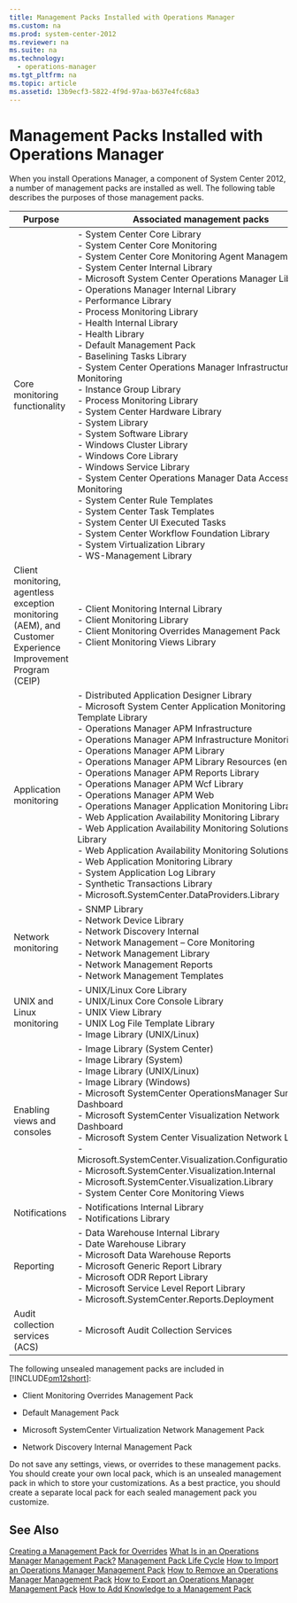 ```yaml
---
title: Management Packs Installed with Operations Manager
ms.custom: na
ms.prod: system-center-2012
ms.reviewer: na
ms.suite: na
ms.technology: 
  - operations-manager
ms.tgt_pltfrm: na
ms.topic: article
ms.assetid: 13b9ecf3-5822-4f9d-97aa-b637e4fc68a3
---
```

# Management Packs Installed with Operations Manager
When you install Operations Manager, a component of System Center 2012, a number of management packs are installed as well. The following table describes the purposes of those management packs.

|Purpose|Associated management packs|
|-----------|-------------------------------|
|Core monitoring functionality|-   System Center Core Library<br />-   System Center Core Monitoring<br />-   System Center Core Monitoring Agent Management<br />-   System Center Internal Library<br />-   Microsoft System Center Operations Manager Library<br />-   Operations Manager Internal Library<br />-   Performance Library<br />-   Process Monitoring Library<br />-   Health Internal Library<br />-   Health Library<br />-   Default Management Pack<br />-   Baselining Tasks Library<br />-   System Center Operations Manager Infrastructure Monitoring<br />-   Instance Group Library<br />-   Process Monitoring Library<br />-   System Center Hardware Library<br />-   System Library<br />-   System Software Library<br />-   Windows Cluster Library<br />-   Windows Core Library<br />-   Windows Service Library<br />-   System Center Operations Manager Data Access Service Monitoring<br />-   System Center Rule Templates<br />-   System Center Task Templates<br />-   System Center UI Executed Tasks<br />-   System Center Workflow Foundation Library<br />-   System Virtualization Library<br />-   WS\-Management Library|
|Client monitoring, agentless exception monitoring \(AEM\), and Customer Experience Improvement Program \(CEIP\)|-   Client Monitoring Internal Library<br />-   Client Monitoring Library<br />-   Client Monitoring Overrides Management Pack<br />-   Client Monitoring Views Library|
|Application monitoring|-   Distributed Application Designer Library<br />-   Microsoft System Center Application Monitoring 360 Template Library<br />-   Operations Manager APM Infrastructure<br />-   Operations Manager APM Infrastructure Monitoring<br />-   Operations Manager APM Library<br />-   Operations Manager APM Library Resources \(enu\)<br />-   Operations Manager APM Reports Library<br />-   Operations Manager APM Wcf Library<br />-   Operations Manager APM Web<br />-   Operations Manager Application Monitoring Library<br />-   Web Application Availability Monitoring Library<br />-   Web Application Availability Monitoring Solutions Base Library<br />-   Web Application Availability Monitoring Solutions Library<br />-   Web Application Monitoring Library<br />-   System Application Log Library<br />-   Synthetic Transactions Library<br />-   Microsoft.SystemCenter.DataProviders.Library|
|Network monitoring|-   SNMP Library<br />-   Network Device Library<br />-   Network Discovery Internal<br />-   Network Management – Core Monitoring<br />-   Network Management Library<br />-   Network Management Reports<br />-   Network Management Templates|
|UNIX and Linux monitoring|-   UNIX\/Linux Core Library<br />-   UNIX\/Linux Core Console Library<br />-   UNIX View Library<br />-   UNIX Log File Template Library<br />-   Image Library \(UNIX\/Linux\)|
|Enabling views and consoles|-   Image Library \(System Center\)<br />-   Image Library \(System\)<br />-   Image Library \(UNIX\/Linux\)<br />-   Image Library \(Windows\)<br />-   Microsoft SystemCenter OperationsManager Summary Dashboard<br />-   Microsoft SystemCenter Visualization Network Dashboard<br />-   Microsoft System Center Visualization Network Library<br />-   Microsoft.SystemCenter.Visualization.Configuration.Library<br />-   Microsoft.SystemCenter.Visualization.Internal<br />-   Microsoft.SystemCenter.Visualization.Library<br />-   System Center Core Monitoring Views|
|Notifications|-   Notifications Internal Library<br />-   Notifications Library|
|Reporting|-   Data Warehouse Internal Library<br />-   Date Warehouse Library<br />-   Microsoft Data Warehouse Reports<br />-   Microsoft Generic Report Library<br />-   Microsoft ODR Report Library<br />-   Microsoft Service Level Report Library<br />-   Microsoft.SystemCenter.Reports.Deployment|
|Audit collection services \(ACS\)|-   Microsoft Audit Collection Services|

The following unsealed management packs are included in [!INCLUDE[om12short](../Token/om12short_md.md)]:

-   Client Monitoring Overrides Management Pack

-   Default Management Pack

-   Microsoft SystemCenter Virtualization Network Management Pack

-   Network Discovery Internal Management Pack

Do not save any settings, views, or overrides to these management packs. You should create your own local pack, which is an unsealed management pack in which to store your customizations. As a best practice, you should create a separate local pack for each sealed management pack you customize.

## See Also
[Creating a Management Pack for Overrides](../Topic/Creating-a-Management-Pack-for-Overrides.md)
[What Is in an Operations Manager Management Pack?](../Topic/What-Is-in-an-Operations-Manager-Management-Pack-.md)
[Management Pack Life Cycle](../Topic/Management-Pack-Life-Cycle.md)
[How to Import an Operations Manager Management Pack](../Topic/How-to-Import-an-Operations-Manager-Management-Pack.md)
[How to Remove an Operations Manager Management Pack](../Topic/How-to-Remove-an-Operations-Manager-Management-Pack.md)
[How to Export an Operations Manager Management Pack](../Topic/How-to-Export-an-Operations-Manager-Management-Pack.md)
[How to Add Knowledge to a Management Pack](../Topic/How-to-Add-Knowledge-to-a-Management-Pack.md)

